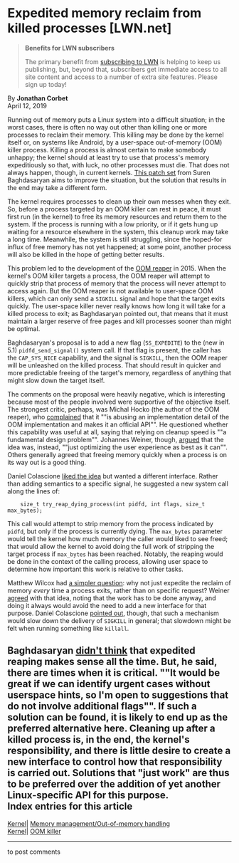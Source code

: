 # Expedited memory reclaim from killed processes [LWN.net]

> **Benefits for LWN subscribers**
> 
> The primary benefit from [subscribing to LWN](/Promo/nst-nag5/subscribe) is helping to keep us publishing, but, beyond that, subscribers get immediate access to all site content and access to a number of extra site features. Please sign up today! 

By **Jonathan Corbet**  
April 12, 2019 

Running out of memory puts a Linux system into a difficult situation; in the worst cases, there is often no way out other than killing one or more processes to reclaim their memory. This killing may be done by the kernel itself or, on systems like Android, by a user-space out-of-memory (OOM) killer process. Killing a process is almost certain to make somebody unhappy; the kernel should at least try to use that process's memory expeditiously so that, with luck, no other processes must die. That does not always happen, though, in current kernels. [This patch set](/ml/linux-kernel/20190411014353.113252-1-surenb@google.com/) from Suren Baghdasaryan aims to improve the situation, but the solution that results in the end may take a different form. 

The kernel requires processes to clean up their own messes when they exit. So, before a process targeted by an OOM killer can rest in peace, it must first run (in the kernel) to free its memory resources and return them to the system. If the process is running with a low priority, or if it gets hung up waiting for a resource elsewhere in the system, this cleanup work may take a long time. Meanwhile, the system is still struggling, since the hoped-for influx of free memory has not yet happened; at some point, another process will also be killed in the hope of getting better results. 

This problem led to the development of the [OOM reaper](/Articles/668126/#reaper) in 2015. When the kernel's OOM killer targets a process, the OOM reaper will attempt to quickly strip that process of memory that the process will never attempt to access again. But the OOM reaper is not available to user-space OOM killers, which can only send a `SIGKILL` signal and hope that the target exits quickly. The user-space killer never really knows how long it will take for a killed process to exit; as Baghdasaryan pointed out, that means that it must maintain a larger reserve of free pages and kill processes sooner than might be optimal. 

Baghdasaryan's proposal is to add a new flag (`SS_EXPEDITE`) to the (new in 5.1) `pidfd_send_signal()` system call. If that flag is present, the caller has the `CAP_SYS_NICE` capability, and the signal is `SIGKILL`, then the OOM reaper will be unleashed on the killed process. That should result in quicker and more predictable freeing of the target's memory, regardless of anything that might slow down the target itself. 

The comments on the proposal were heavily negative, which is interesting because most of the people involved were supportive of the objective itself. The strongest critic, perhaps, was Michal Hocko (the author of the OOM reaper), who [complained](/ml/linux-kernel/20190411105111.GR10383@dhcp22.suse.cz/) that it ""is abusing an implementation detail of the OOM implementation and makes it an official API"". He questioned whether this capability was useful at all, saying that relying on cleanup speed is ""a fundamental design problem"". Johannes Weiner, though, [argued](/ml/linux-kernel/20190411171909.GB5136@cmpxchg.org/) that the idea was, instead, ""just optimizing the user experience as best as it can"". Others generally agreed that freeing memory quickly when a process is on its way out is a good thing. 

Daniel Colascione [liked the idea](/ml/linux-kernel/CAKOZuesgCpyLzs3g=RxyjBMjiMMxDbA2kOZZs3YOqOv=Ri6KgQ@mail.gmail.com/) but wanted a different interface. Rather than adding semantics to a specific signal, he suggested a new system call along the lines of: 
    
    
        size_t try_reap_dying_process(int pidfd, int flags, size_t max_bytes);
    

This call would attempt to strip memory from the process indicated by `pidfd`, but only if the process is currently dying. The `max_bytes` parameter would tell the kernel how much memory the caller would liked to see freed; that would allow the kernel to avoid doing the full work of stripping the target process if `max_bytes` has been reached. Notably, the reaping would be done in the context of the calling process, allowing user space to determine how important this work is relative to other tasks. 

Matthew Wilcox had [a simpler question](/ml/linux-kernel/20190411153313.GE22763@bombadil.infradead.org/): why not just expedite the reclaim of memory _every_ time a process exits, rather than on specific request? Weiner [agreed](/ml/linux-kernel/20190411170540.GA5136@cmpxchg.org/) with that idea, noting that the work has to be done anyway, and doing it always would avoid the need to add a new interface for that purpose. Daniel Colascione [pointed out](/ml/linux-kernel/CAKOZuet8-en+tMYu_QqVCxmkak44T7MnmRgfJBot0+P_A+Qzkw@mail.gmail.com/), though, that such a mechanism would slow down the delivery of `SIGKILL` in general; that slowdown might be felt when running something like `killall`. 

Baghdasaryan [didn't think](/ml/linux-kernel/CAJuCfpGQ8c-OCws-zxZyqKGy1CfZpjxDKMH__qAm5FFXBcnWOw@mail.gmail.com/) that expedited reaping makes sense all the time. But, he said, there are times when it is critical. ""It would be great if we can identify urgent cases without userspace hints, so I'm open to suggestions that do not involve additional flags"". If such a solution can be found, it is likely to end up as the preferred alternative here. Cleaning up after a killed process is, in the end, the kernel's responsibility, and there is little desire to create a new interface to control how that responsibility is carried out. Solutions that "just work" are thus to be preferred over the addition of yet another Linux-specific API for this purpose.  
Index entries for this article  
---  
[Kernel](/Kernel/Index)| [Memory management/Out-of-memory handling](/Kernel/Index#Memory_management-Out-of-memory_handling)  
[Kernel](/Kernel/Index)| [OOM killer](/Kernel/Index#OOM_killer)  
  


* * *

to post comments 
